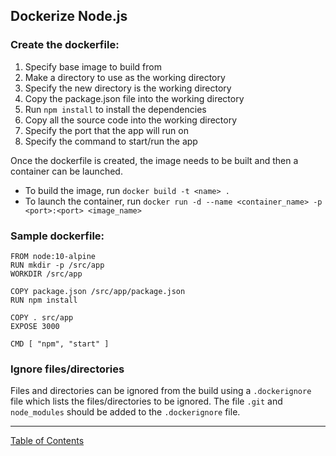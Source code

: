 ## Dockerize Node.js

### Create the dockerfile:

1. Specify base image to build from
2. Make a directory to use as the working directory
3. Specify the new directory is the working directory
4. Copy the package.json file into the working directory
5. Run `npm install` to install the dependencies
6. Copy all the source code into the working directory
7. Specify the port that the app will run on
8. Specify the command to start/run the app

Once the dockerfile is created, the image needs to be built and then a container can be launched.

- To build the image, run `docker build -t <name> .`
- To launch the container, run `docker run -d --name <container_name> -p <port>:<port> <image_name>`

### Sample dockerfile:
```
FROM node:10-alpine
RUN mkdir -p /src/app
WORKDIR /src/app

COPY package.json /src/app/package.json
RUN npm install

COPY . src/app
EXPOSE 3000

CMD [ "npm", "start" ]
```

### Ignore files/directories

Files and directories can be ignored from the build using a `.dockerignore` file which lists the files/directories to be ignored. The file `.git` and `node_modules` should be added to the `.dockerignore` file.

***
[Table of Contents](../README.md)